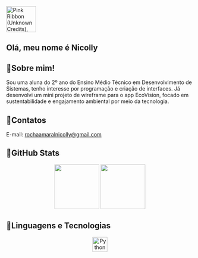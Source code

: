  <img src="https://img1.picmix.com/output/stamp/normal/6/0/4/1/1941406_8edac.gif" jsaction="" class="sFlh5c FyHeAf iPVvYb" style="max-width: 500px; height: 70px; margin: 0px; width: 80px;" alt="Pink Ribbon (Unknown Credits), gif , animated , cute , aesthetic , pink ,  soft , birthday , ribbon - GIF animado grátis - PicMix" jsname="kn3ccd">
 
## Olá, meu nome é Nicolly 

## 🌸Sobre mim!
Sou uma aluna do 2º ano do Ensino Médio Técnico em Desenvolvimento de Sistemas, tenho interesse por programação e criação de interfaces.
Já desenvolvi um mini projeto de wireframe para o app EcoVision, focado em sustentabilidade e engajamento ambiental por meio da tecnologia.

## 🌸Contatos
E-mail: rochaamaralnicolly@gmail.com

## 🌸GitHub Stats

<p align="center">
  <img height="120em" src="https://github-readme-stats.vercel.app/api?username=Nicolly-Amrl&show_icons=true&theme=tokyonight&hide_title=false" />
  <img height="120em" src="https://github-readme-stats.vercel.app/api/top-langs/?username=Nicolly-Amrl&layout=compact&theme=tokyonight" />
</p>

## 🌸Linguagens e Tecnologias

<p align="center">
  <img src="https://cdn.jsdelivr.net/gh/devicons/devicon/icons/python/python-original.svg" height="40" alt="Python" />
  
